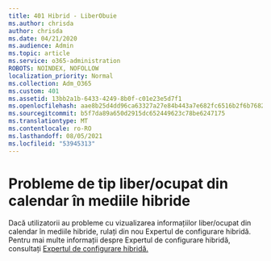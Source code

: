 ```yaml
---
title: 401 Hibrid - LiberObuie
ms.author: chrisda
author: chrisda
ms.date: 04/21/2020
ms.audience: Admin
ms.topic: article
ms.service: o365-administration
ROBOTS: NOINDEX, NOFOLLOW
localization_priority: Normal
ms.collection: Adm_O365
ms.custom: 401
ms.assetid: 13bb2a1b-6433-4249-8b0f-c01e23e5d7f1
ms.openlocfilehash: aae8b25d4dd96ca63327a27e84b443a7e682fc6516b2f6b76820da6b125dc1f4
ms.sourcegitcommit: b5f7da89a650d2915dc652449623c78be6247175
ms.translationtype: MT
ms.contentlocale: ro-RO
ms.lasthandoff: 08/05/2021
ms.locfileid: "53945313"
---
```

# <a name="calendar-freebusy-issues-in-hybrid-environments"></a>Probleme de tip liber/ocupat din calendar în mediile hibride

Dacă utilizatorii au probleme cu vizualizarea informațiilor liber/ocupat din calendar în mediile hibride, rulați din nou Expertul de configurare hibridă. Pentru mai multe informații despre Expertul de configurare hibridă, consultați [Expertul de configurare hibridă.](https://go.microsoft.com/fwlink/p/?linkid=528149)
